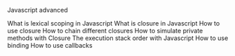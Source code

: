 Javascript advanced

What is lexical scoping in Javascript
What is closure in Javascript
How to use closure
How to chain different closures
How to simulate private methods with Closure
The execution stack order with Javascript
How to use binding
How to use callbacks